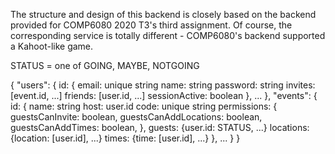 The structure and design of this backend is closely based on the backend
provided for COMP6080 2020 T3's third assignment. Of course, the corresponding
service is totally different - COMP6080's backend supported a Kahoot-like game.



STATUS = one of GOING, MAYBE, NOTGOING

{
  "users": {
    id: {
      email: unique string
      name: string
      password: string
      invites: [event.id, ...]
      friends: [user.id, ...]
      sessionActive: boolean
    },
    ...
  },
  "events": {
    id: {
      name: string
      host: user.id
      code: unique string
      permissions: {
        guestsCanInvite: boolean,
        guestsCanAddLocations: boolean,
        guestsCanAddTimes: boolean,
      },
      guests: {user.id: STATUS, ...}
      locations: {location: [user.id], ...}
      times: {time: [user.id], ...}
    },
    ...
  }
}

